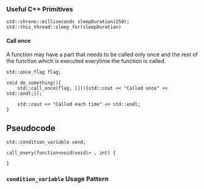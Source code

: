 

### Useful C++ Primitives

    std::chrono::milliseconds sleepDuration(250);
    std::this_thread::sleep_for(sleepDuration)



#### Call once

A function may have a part that needs to be called only once and the rest
of the function which is executed everytime the function is called.

    
    std::once_flag flag;

    void do_something(){
        std::call_once(flag, [](){std::cout << "Called once" << std::endl;});

        std::cout << "Called each time" << std::endl;
    }




## Pseudocode

    std::condition_variable send;

    call_every(function<void(void)> , int) {
      
    }


### `condition_variable` Usage Pattern


